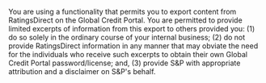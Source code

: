 You are using a functionality that permits you to export content from RatingsDirect on the Global Credit Portal. You are permitted to provide limited excerpts of information from this export to others provided you: (1) do so solely in the ordinary course of your internal business; (2) do not provide RatingsDirect information in any manner that may obviate the need for the individuals who receive such excerpts to obtain their own Global Credit Portal password/license; and, (3) provide S&P with appropriate attribution and a disclaimer on S&P's behalf.